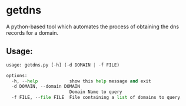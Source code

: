 # getdns

A python-based tool which automates the process of obtaining the dns records for a domain.



## Usage:

~~~python
usage: getdns.py [-h] (-d DOMAIN | -f FILE)

options:
  -h, --help            show this help message and exit
  -d DOMAIN, --domain DOMAIN
                        Domain Name to query
  -f FILE, --file FILE  File containing a list of domains to query
~~~
